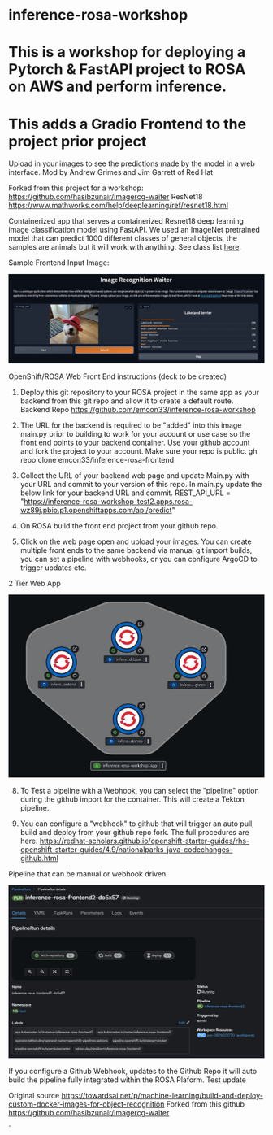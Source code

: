 # inference-rosa-workshop
# This is a workshop for deploying a Pytorch & FastAPI project to ROSA on AWS and perform inference.
# This adds a Gradio Frontend to the project prior project
Upload in your images to see the predictions made by the model in a web interface.
Mod by Andrew Grimes and Jim Garrett of Red Hat 

Forked from this project for a workshop: https://github.com/hasibzunair/imagercg-waiter
ResNet18 https://www.mathworks.com/help/deeplearning/ref/resnet18.html

Containerized app that serves a containerized Resnet18 deep learning image classification model using FastAPI. We used an ImageNet pretrained model that can predict 1000 different classes of general objects, the samples are animals but it will work with anything. See class list [here](https://deeplearning.cms.waikato.ac.nz/user-guide/class-maps/IMAGENET/).


Sample Frontend Input Image: 
<p align="left">
  <a href="#"><img src="./sample.jpeg" width="600"></a> <br />
  <em> 
  </em>
</p>



OpenShift/ROSA Web Front End instructions (deck to be created) 
1. Deploy this git repository to your ROSA project in the same app as your backend from this git repo and allow it to create a default route. 
Backend Repo https://github.com/emcon33/inference-rosa-workshop

2. The URL for the backend is required to be "added" into this image main.py prior to building to work for your account or use case so the front end points to your backend container. Use your github account and fork the project to your account. Make sure your repo is public. 
gh repo clone emcon33/inference-rosa-frontend

5. Collect the URL of your backend web page and update Main.py with your URL and commit to your version of this repo.
In main.py update the below link for your backend URL and commit. 
REST_API_URL = "https://inference-rosa-workshop-test2.apps.rosa-wz89j.pbio.p1.openshiftapps.com/api/predict"

6. On ROSA build the front end project from your github repo. 

7. Click on the web page open and upload your images. You can create multiple front ends to the same backend via manual git import builds, you can set a pipeline with webhooks, or you can configure ArgoCD to trigger updates etc. 

2 Tier Web App 
<p align="left">
  <a href="#"><img src="./architecture.jpg" width="600"></a> <br />
  <em> 
  </em>
</p>


8. To Test a pipeline with a Webhook, you can select the "pipeline" option during the github import for the container. This will create a Tekton pipeline. 

9. You can configure a "webhook" to github that will trigger an auto pull, build and deploy from your github repo fork. The full procedures are here. 
https://redhat-scholars.github.io/openshift-starter-guides/rhs-openshift-starter-guides/4.9/nationalparks-java-codechanges-github.html

Pipeline that can be manual or webhook driven. 
<p align="left">
  <a href="#"><img src="./Pipeline Build.jpeg" width="600"></a> <br />
  <em> 
  </em>
</p>



If you configure a Github Webhook, updates to the Github Repo it will auto build the pipeline fully integrated within the ROSA Plaform. 
Test update 

Original source https://towardsai.net/p/machine-learning/build-and-deploy-custom-docker-images-for-object-recognition
Forked from this github https://github.com/hasibzunair/imagercg-waiter


`
